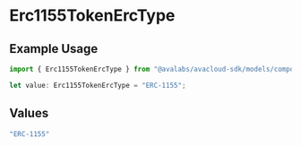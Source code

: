 # Erc1155TokenErcType

## Example Usage

```typescript
import { Erc1155TokenErcType } from "@avalabs/avacloud-sdk/models/components";

let value: Erc1155TokenErcType = "ERC-1155";
```

## Values

```typescript
"ERC-1155"
```
